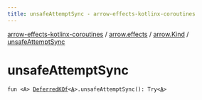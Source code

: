 ```yaml
---
title: unsafeAttemptSync - arrow-effects-kotlinx-coroutines
---
```


[arrow-effects-kotlinx-coroutines](../../index.html) / [arrow.effects](../index.html) / [arrow.Kind](index.html) / [unsafeAttemptSync](./unsafe-attempt-sync.html)

# unsafeAttemptSync

`fun <A> `[`DeferredKOf`](../-deferred-k-of.html)`<`[`A`](unsafe-attempt-sync.html#A)`>.unsafeAttemptSync(): Try<`[`A`](unsafe-attempt-sync.html#A)`>`